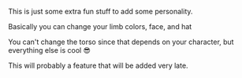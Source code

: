 This is just some extra fun stuff to add some personality.

Basically you can change your limb colors, face, and hat

You can't change the torso since that depends on your character, but everything else is cool :sunglasses:

This will probably a feature that will be added very late.